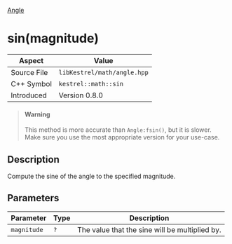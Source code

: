 [Angle](index)
# sin(magnitude)
| Aspect | Value |
| --- | --- |
| Source File | `libKestrel/math/angle.hpp` |
| C++ Symbol | `kestrel::math::sin` |
| Introduced | Version 0.8.0 |
> #### Warning
> This method is more accurate than `Angle:fsin()`, but it is slower. Make sure you use the
most appropriate version for your use-case.
## Description
Compute the sine of the angle to the specified magnitude.
## Parameters
| Parameter | Type | Description |
| --- | --- | --- |
| `magnitude` | `?` | The value that the sine will be multiplied by. |
